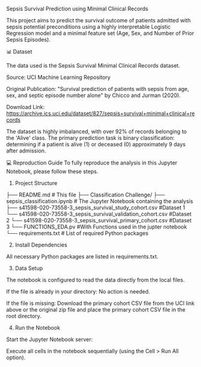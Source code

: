 Sepsis Survival Prediction using Minimal Clinical Records

This project aims to predict the survival outcome of patients admitted with sepsis potential preconditions using a highly interpretable Logistic Regression model and a minimal feature set (Age, Sex, and Number of Prior Sepsis Episodes).

📊 Dataset

The data used is the Sepsis Survival Minimal Clinical Records dataset.

Source: UCI Machine Learning Repository 

Original Publication: "Survival prediction of patients with sepsis from age, sex, and septic episode number alone" by Chicco and Jurman (2020).

Download Link: https://archive.ics.uci.edu/dataset/827/sepsis+survival+minimal+clinical+records

The dataset is highly imbalanced, with over 92% of records belonging to the 'Alive' class. The primary prediction task is binary classification: determining if a patient is alive (1) or deceased (0) approximately 9 days after admission.

💻 Reproduction Guide
To fully reproduce the analysis in this Jupyter Notebook, please follow these steps.

1. Project Structure

├── README.md                                                      # This file
├── Classification Challenge/
  ├── sepsis_classification.ipynb                                  # The Jupyter Notebook containing the analysis
  ├── s41598-020-73558-3_sepsis_survival_study_cohort.csv          #Dataset 1
  └── s41598-020-73558-3_sepsis_survival_validation_cohort.csv     #Dataset 2
  └── s41598-020-73558-3_sepsis_survival_primary_cohort.csv        #Dataset 3
  └── FUNCTIONS_EDA.pv                                             #With Functions used in the jupter notebook
  └── requirements.txt                                             # List of required Python packages

2. Install Dependencies

All necessary Python packages are listed in requirements.txt. 

3. Data Setup

The notebook is configured to read the data directly from the local files.

If the file is already in your directory: No action is needed.

If the file is missing: Download the primary cohort CSV file from the UCI link above or the original zip file and place the primary cohort CSV file in the root directory.

4. Run the Notebook

Start the Jupyter Notebook server:

Execute all cells in the notebook sequentially (using the Cell > Run All option).
